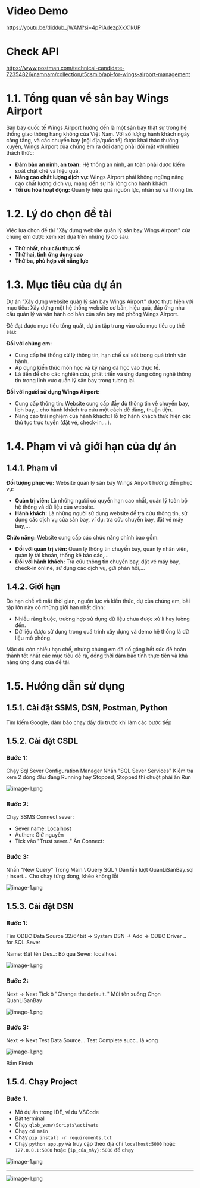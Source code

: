 # Video Demo

https://youtu.be/diddub_jWAM?si=4pPiAdezpXkX1kUP

# Check API

https://www.postman.com/technical-candidate-72354826/namnam/collection/t5csmib/api-for-wings-airport-management

# 1.1. Tổng quan về sân bay Wings Airport

Sân bay quốc tế Wings Airport hướng đến là một sân bay thật sự trong hệ thống giao thông hàng không của Việt Nam. Với số lượng hành khách ngày càng tăng, và các chuyến bay [nội địa/quốc tế] được khai thác thường xuyên, Wings Airport của chúng em ra đời đang phải đối mặt với nhiều thách thức:

- **Đảm bảo an ninh, an toàn:** Hệ thống an ninh, an toàn phải được kiểm soát chặt chẽ và hiệu quả.
- **Nâng cao chất lượng dịch vụ:** Wings Airport phải không ngừng nâng cao chất lượng dịch vụ, mang đến sự hài lòng cho hành khách.
- **Tối ưu hóa hoạt động:** Quản lý hiệu quả nguồn lực, nhân sự và thông tin.

# 1.2. Lý do chọn đề tài

Việc lựa chọn đề tài "Xây dựng website quản lý sân bay Wings Airport" của chúng em được xem xét dựa trên những lý do sau:

- **Thứ nhất, nhu cầu thực tế**
- **Thứ hai, tính ứng dụng cao**
- **Thứ ba, phù hợp với năng lực**

# 1.3. Mục tiêu của dự án

Dự án "Xây dựng website quản lý sân bay Wings Airport" được thực hiện với mục tiêu: Xây dựng một hệ thống website cơ bản, hiệu quả, đáp ứng nhu cầu quản lý và vận hành cơ bản của sân bay mô phỏng Wings Airport.

Để đạt được mục tiêu tổng quát, dự án tập trung vào các mục tiêu cụ thể sau:

**Đối với chúng em:**

- Cung cấp hệ thống xử lý thông tin, hạn chế sai sót trong quá trình vận hành.
- Áp dụng kiến thức môn học và kỹ năng đã học vào thực tế.
- Là tiền đề cho các nghiên cứu, phát triển và ứng dụng công nghệ thông tin trong lĩnh vực quản lý sân bay trong tương lai.

**Đối với người sử dụng Wings Airport:**

- Cung cấp thông tin: Website cung cấp đầy đủ thông tin về chuyến bay, lịch bay,.. cho hành khách tra cứu một cách dễ dàng, thuận tiện.
- Nâng cao trải nghiệm của hành khách: Hỗ trợ hành khách thực hiện các thủ tục trực tuyến (đặt vé, check-in,...).

# 1.4. Phạm vi và giới hạn của dự án

## 1.4.1. Phạm vi

**Đối tượng phục vụ:** Website quản lý sân bay Wings Airport hướng đến phục vụ:

- **Quản trị viên:** Là những người có quyền hạn cao nhất, quản lý toàn bộ hệ thống và dữ liệu của website.
- **Hành khách:** Là những người sử dụng website để tra cứu thông tin, sử dụng các dịch vụ của sân bay, ví dụ: tra cứu chuyến bay, đặt vé máy bay,...

**Chức năng:** Website cung cấp các chức năng chính bao gồm:

- **Đối với quản trị viên:** Quản lý thông tin chuyến bay, quản lý nhân viên, quản lý tài khoản, thống kê báo cáo,...
- **Đối với hành khách:** Tra cứu thông tin chuyến bay, đặt vé máy bay, check-in online, sử dụng các dịch vụ, gửi phản hồi,...

## 1.4.2. Giới hạn

Do hạn chế về mặt thời gian, nguồn lực và kiến thức, dự của chúng em, bài tập lớn này có những giới hạn nhất định:

- Nhiều ràng buộc, trường hợp sử dụng dữ liệu chưa được xử lí hay lường đến.
- Dữ liệu được sử dụng trong quá trình xây dựng và demo hệ thống là dữ liệu mô phỏng.

Mặc dù còn nhiều hạn chế, nhưng chúng em đã cố gắng hết sức để hoàn thành tốt nhất các mục tiêu đề ra, đồng thời đảm bảo tính thực tiễn và khả năng ứng dụng của đề tài.


# 1.5. Hướng dẫn sử dụng

## 1.5.1. Cài đặt SSMS, DSN, Postman, Python

Tìm kiếm Google, đảm bảo chạy đầy đủ trước khi làm các bước tiếp

## 1.5.2. Cài đặt CSDL

### Bước 1:
Chạy Sql Sever Configuration Manager
Nhấn "SQL Sever Services"
Kiểm tra xem 2 dòng đầu đang Running hay Stopped, Stopped thì chuột phải ấn Run

![image-1.png](./main/static/images/readme/image-3.png)

### Bước 2:
Chạy SSMS
Connect sever: 
- Sever name: Localhost
- Authen: Giữ nguyên
- Tick vào "Trust sever.."
Ấn Connect:

### Bước 3:
Nhấn "New Query"
Trong Main \ Query SQL \ Dán lần lượt QuanLiSanBay.sql ; insert... 
Cho chạy từng dòng, khéo không lỗi

![image-1.png](./main/static/images/readme/image-4.png)

## 1.5.3. Cài đặt DSN

### Bước 1:
Tìm ODBC Data Source 32/64bit -> System DSN -> Add -> ODBC Driver .. for SQL Sever 

Name: Đặt tên
Des..: Bỏ qua
Sever: localhost

![image-1.png](./main/static/images/readme/image.png)

### Bước 2:
Next -> Next
Tick ô "Change the default.."
Mũi tên xuống
Chọn QuanLiSanBay

![image-1.png](./main/static/images/readme/image-1.png)

### Bước 3:
Next -> Next
Test Data Source...
Test Complete succ.. là xong

![image-1.png](./main/static/images/readme/image-2.png)

Bấm Finish

## 1.5.4. Chạy Project

### Bước 1.
- Mở dự án trong IDE, ví dụ VSCode
- Bật terminal
- Chạy ``` qlsb_venv\Scripts\activate ``` 
- Chạy ``` cd main ```
- Chạy ``` pip install -r requirements.txt ```
- Chạy ``` python app.py ``` và truy cập theo địa chỉ ```localhost:5000``` hoặc ```127.0.0.1:5000``` hoặc ```{ip_của_mày}:5000``` để chạy

![image-1.png](./main/static/images/readme/image-5.png)

---

![image-1.png](./main/static/images/readme/image-6.png)